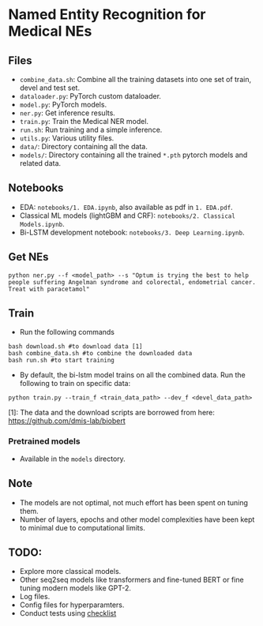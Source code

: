 # Named Entity Recognition for Medical NEs

## Files
- `combine_data.sh`: Combine all the training datasets into one set of train, devel and test set.
- `dataloader.py`: PyTorch custom dataloader.
- `model.py`: PyTorch models.
- `ner.py`: Get inference results.
- `train.py`: Train the Medical NER model.
- `run.sh`: Run training and a simple inference.
- `utils.py`: Various utility files.
- `data/`: Directory containing all the data.
- `models/`: Directory containing all the trained `*.pth` pytorch models and related data. 

## Notebooks
- EDA: `notebooks/1. EDA.ipynb`, also available as pdf in `1. EDA.pdf`.
- Classical ML models (lightGBM and CRF): `notebooks/2. Classical Models.ipynb`.
- Bi-LSTM development notebook: `notebooks/3. Deep Learning.ipynb`.

## Get NEs
```
python ner.py --f <model_path> --s "Optum is trying the best to help people suffering Angelman syndrome and colorectal, endometrial cancer. Treat with paracetamol"
```

## Train
- Run the following commands
```
bash download.sh #to download data [1]
bash combine_data.sh #to combine the downloaded data
bash run.sh #to start training
```
- By default, the bi-lstm model trains on all the combined data. Run the following to train on specific data:
```
python train.py --train_f <train_data_path> --dev_f <devel_data_path>
```
[1]: The data and the download scripts are borrowed from here: https://github.com/dmis-lab/biobert

### Pretrained models
- Available in the `models` directory.

## Note
- The models are not optimal, not much effort has been spent on tuning them.
- Number of layers, epochs and other model complexities have been kept to minimal due to computational limits.

## TODO:
- Explore more classical models.
- Other seq2seq models like transformers and fine-tuned BERT or fine tuning modern models like GPT-2.
- Log files.
- Config files for hyperparamters.
- Conduct tests using [checklist](https://www.aclweb.org/anthology/2020.acl-main.442/)